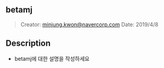 ## betamj
> Creator: minjung.kwon@navercorp.com
> Date: 2019/4/8

## Description
* betamj에 대한 설명을 작성하세요